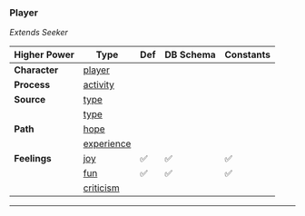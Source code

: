 ### Player
*Extends Seeker*

|Higher Power     |Type     | Def     |DB Schema     |Constants     |
|---|---|---|---|---|
|**Character**|[player](../../api/schema/characters/)||||
|**Process**|[activity](../../api/schema/processes/)||||
|**Source**|[type](../../api/schema/sources/)||||
||[type](../../api/schema/sources/)||||
|**Path**|[hope](../../api/schema/paths/hope)||||
||[experience](../../api/schema/paths/experience)||||
|**Feelings**|[joy](../../api/schema/feelings/joy)|:white_check_mark:|:white_check_mark:|:white_check_mark:|
||[fun](../../api/schema/feelings/fun)|:white_check_mark:|:white_check_mark:|:white_check_mark:|
||[criticism](../../api/schema/feelings/)||||

***